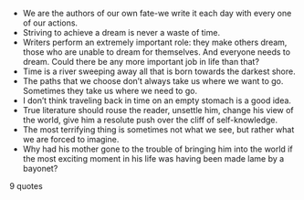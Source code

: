  - We are the authors of our own fate-we write it each day with every one of our actions.
 - Striving to achieve a dream is never a waste of time.
 - Writers perform an extremely important role: they make others dream, those who are unable to dream for themselves. And everyone needs to dream. Could there be any more important job in life than that?
 - Time is a river sweeping away all that is born towards the darkest shore.
 - The paths that we choose don’t always take us where we want to go. Sometimes they take us where we need to go.
 - I don’t think traveling back in time on an empty stomach is a good idea.
 - True literature should rouse the reader, unsettle him, change his view of the world, give him a resolute push over the cliff of self-knowledge.
 - The most terrifying thing is sometimes not what we see, but rather what we are forced to imagine.
 - Why had his mother gone to the trouble of bringing him into the world if the most exciting moment in his life was having been made lame by a bayonet?

9 quotes